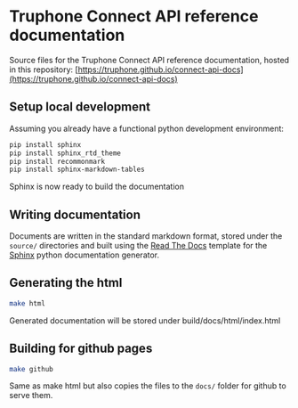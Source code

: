 # Truphone Connect API reference documentation

Source files for the Truphone Connect API reference documentation, hosted in this repository: [https://truphone.github.io/connect-api-docs](https://truphone.github.io/connect-api-docs) 

## Setup local development

Assuming you already have a functional python development environment:

```bash
pip install sphinx
pip install sphinx_rtd_theme
pip install recommonmark
pip install sphinx-markdown-tables
```

Sphinx is now ready to build the documentation

## Writing documentation

Documents are written in the standard markdown format, stored under the `source/` directories and built using the [Read The Docs](https://readthedocs.org/) template for the [Sphinx](http://www.sphinx-doc.org/en/master/) python documentation generator.

## Generating the html

```bash
make html
```

Generated documentation will be stored under build/docs/html/index.html

## Building for github pages

```bash
make github
```

Same as make html but also copies the files to the `docs/` folder for github to serve them.  

